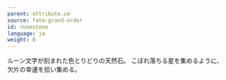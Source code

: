 ```yaml
---
parent: attribute.ce
source: fate-grand-order
id: runestone
language: ja
weight: 0
---
```


ルーン文字が刻まれた色とりどりの天然石。
こぼれ落ちる星を集めるように、欠片の幸運を拾い集める。
